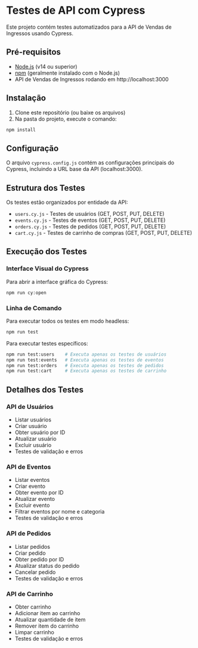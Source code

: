 # Testes de API com Cypress

Este projeto contém testes automatizados para a API de Vendas de Ingressos usando Cypress.

## Pré-requisitos

- [Node.js](https://nodejs.org/) (v14 ou superior)
- [npm](https://www.npmjs.com/) (geralmente instalado com o Node.js)
- API de Vendas de Ingressos rodando em http://localhost:3000

## Instalação

1. Clone este repositório (ou baixe os arquivos)
2. Na pasta do projeto, execute o comando:

```bash
npm install
```

## Configuração

O arquivo `cypress.config.js` contém as configurações principais do Cypress, incluindo a URL base da API (localhost:3000).

## Estrutura dos Testes

Os testes estão organizados por entidade da API:

- `users.cy.js` - Testes de usuários (GET, POST, PUT, DELETE)
- `events.cy.js` - Testes de eventos (GET, POST, PUT, DELETE)
- `orders.cy.js` - Testes de pedidos (GET, POST, PUT, DELETE)
- `cart.cy.js` - Testes de carrinho de compras (GET, POST, PUT, DELETE)

## Execução dos Testes

### Interface Visual do Cypress

Para abrir a interface gráfica do Cypress:

```bash
npm run cy:open
```

### Linha de Comando

Para executar todos os testes em modo headless:

```bash
npm run test
```

Para executar testes específicos:

```bash
npm run test:users    # Executa apenas os testes de usuários
npm run test:events   # Executa apenas os testes de eventos
npm run test:orders   # Executa apenas os testes de pedidos
npm run test:cart     # Executa apenas os testes de carrinho
```

## Detalhes dos Testes

### API de Usuários

- Listar usuários
- Criar usuário
- Obter usuário por ID
- Atualizar usuário
- Excluir usuário
- Testes de validação e erros

### API de Eventos

- Listar eventos
- Criar evento
- Obter evento por ID
- Atualizar evento
- Excluir evento
- Filtrar eventos por nome e categoria
- Testes de validação e erros

### API de Pedidos

- Listar pedidos
- Criar pedido
- Obter pedido por ID
- Atualizar status do pedido
- Cancelar pedido
- Testes de validação e erros

### API de Carrinho

- Obter carrinho
- Adicionar item ao carrinho
- Atualizar quantidade de item
- Remover item do carrinho
- Limpar carrinho
- Testes de validação e erros 